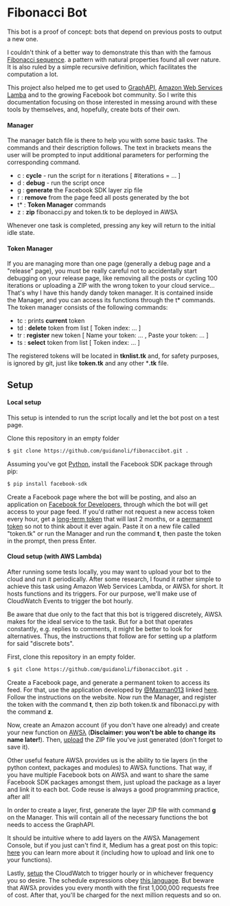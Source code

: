 # Fibonacci Bot

This bot is a proof of concept: bots that depend on previous posts to output a new one.

I couldn't think of a better way to demonstrate this than with the famous [Fibonacci sequence](https://en.wikipedia.org/wiki/Fibonacci_number). a pattern with natural properties found all over nature. It is also ruled by a simple recursive definition, which facilitates the computation a lot.

This project also helped me to get used to [GraphAPI](https://developers.facebook.com/docs/graph-api/), [Amazon Web Services Lamba](https://aws.amazon.com/pt/lambda/) and to the growing Facebook bot community. So I write this documentation focusing on those interested in messing around with these tools by themselves, and, hopefully, create bots of their own.

#### Manager

The manager batch file is there to help you with some basic tasks. The commands and their description follows. The text in brackets means the user will be prompted to input additional parameters for performing the corresponding command.

- c : **cycle** - run the script for n iterations [ #iterations = ... ]
- d : **debug** - run the script once
- g : **generate** the Facebook SDK layer zip file
- r : **remove** from the page feed all posts generated by the bot
- t* : **Token Manager** commands
- z : **zip** fibonacci.py and token.tk to be deployed in AWSλ

Whenever one task is completed, pressing any key will return to the initial idle state.

#### Token Manager

If you are managing more than one page (generally a debug page and a "release" page), you must be really careful not to accidentally start debugging on your release page, like removing all the posts or cycling 100 iterations or uploading a ZIP with the wrong token to your cloud service... That's why I have this handy dandy token manager. It is contained inside the Manager, and you can access its functions through the t* commands. The token manager consists of the following commands:

- tc : prints **current** token
- td : **delete** token from list [ Token index: ... ]
- tr : **register** new token [ Name your token: ... , Paste your token: ... ]
- ts : **select** token from list [ Token index: ... ]

The registered tokens will be located in **tknlist.tk** and, for safety purposes, is ignored by git, just like **token.tk** and any other ***.tk** file.

## Setup

#### Local setup

This setup is intended to run the script locally and let the bot post on a test page.

Clone this repository in an empty folder

```bash
$ git clone https://github.com/guidanoli/fibonaccibot.git .
```

Assuming you've got [Python](https://www.python.org), install the Facebook SDK package through pip:

```bash
$ pip install facebook-sdk
```

Create a Facebook page where the bot will be posting, and also an application on [Facebook for Developers](https://developers.facebook.com/), through which the bot will get access to your page feed. If you'd rather not request a new access token every hour, get a [long-term token](https://sujipthapa.co/blog/generating-never-expiring-facebook-page-access-token) that will last 2 months, or a [permanent token](https://sujipthapa.co/blog/generating-never-expiring-facebook-page-access-token) so not to think about it ever again. Paste it on a new file called "token.tk" or run the Manager and run the command **t**, then paste the token in the prompt, then press Enter.

#### Cloud setup (with AWS Lambda)

After running some tests locally, you may want to upload your bot to the cloud and run it periodically. After some research, I found it rather simple to achieve this task using Amazon Web Services Lambda, or AWSλ for short. It hosts functions and its triggers. For our purpose, we'll make use of CloudWatch Events to trigger the bot hourly.

Be aware that due only to the fact that this bot is triggered discretely, AWSλ makes for the ideal service to the task. But for a bot that operates constantly, e.g. replies to comments, it might be better to look for alternatives. Thus, the instructions that follow are for setting up a platform for said "discrete bots".

First, clone this repository in an empty folder.

```bash
$ git clone https://github.com/guidanoli/fibonaccibot.git .
```

Create a Facebook page, and generate a permanent token to access its feed. For that, use the application developed by [@Maxman013](https://github.com/maxman013) linked [here](https://maxman013.github.io/token/?fbclid=IwAR25te6sYpYW_pbSRUBykdgdwHQBA3MUdhRQJp7Sq02Ok84bWQdUt5ww6v4). Follow the instructions on the website. Now run the Manager, and register the token with the command **t**, then zip both token.tk and fibonacci.py with the command **z**.

Now, create an Amazon account (if you don't have one already) and create your new function on [AWSλ](https://aws.amazon.com/pt/lambda/) (**Disclaimer: you won't be able to change its name later!**). Then, [upload](https://aws.amazon.com/pt/premiumsupport/knowledge-center/build-python-lambda-deployment-package/) the ZIP file you've just generated (don't forget to save it).

Other useful feature AWSλ provides us is the ability to tie layers (in the python context, packages and modules) to AWSλ functions. That way, if you have multiple Facebook bots on AWSλ and want to share the same Facebook SDK packages amongst them, just upload the package as a layer and link it to each bot. Code reuse is always a good programming practice, after all!

In order to create a layer, first, generate the layer ZIP file with command **g** on the Manager. This will contain all of the necessary functions the bot needs to access the GraphAPI.

It should be intuitive where to add layers on the AWSλ Management Console, but if you just can't find it, Medium has a great post on this topic: [here](https://medium.com/@adhorn/getting-started-with-aws-lambda-layers-for-python-6e10b1f9a5d) you can learn more about it (including how to upload and link one to your functions).

Lastly, [setup](https://docs.aws.amazon.com/AmazonCloudWatch/latest/events/RunLambdaSchedule.html) the CloudWatch to trigger hourly or in whichever frequency you so desire. The schedule expressions obey [this language](https://docs.aws.amazon.com/lambda/latest/dg/tutorial-scheduled-events-schedule-expressions.html). But beware that AWSλ provides you every month with the first 1,000,000 requests free of cost. After that, you'll be charged for the next million requests and so on.
